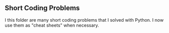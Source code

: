 ## Short Coding Problems

I this folder are many short coding problems that I solved with Python. I now use them as "cheat sheets" when necessary.
